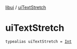 [libui](index.md) / [uiTextStretch](./ui-text-stretch.md)

# uiTextStretch

`typealias uiTextStretch = `[`Int`](https://kotlinlang.org/api/latest/jvm/stdlib/kotlin/-int/index.html)